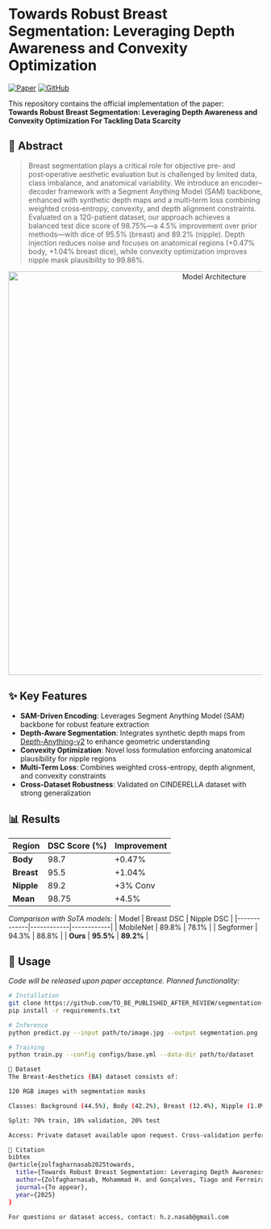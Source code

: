 # Towards Robust Breast Segmentation: Leveraging Depth Awareness and Convexity Optimization

[![Paper](https://img.shields.io/badge/Paper-PDF-red)](https://github.com/TO_BE_PUBLISHED_AFTER_REVIEW/segmentation-framework)
[![GitHub](https://img.shields.io/badge/Code-GitHub-blue)](https://github.com/TO_BE_PUBLISHED_AFTER_REVIEW/segmentation-framework)

This repository contains the official implementation of the paper:  
**Towards Robust Breast Segmentation: Leveraging Depth Awareness and Convexity Optimization For Tackling Data Scarcity**

## 📄 Abstract
> Breast segmentation plays a critical role for objective pre‑ and post‑operative aesthetic evaluation but is challenged by limited data, class imbalance, and anatomical variability. We introduce an encoder–decoder framework with a Segment Anything Model (SAM) backbone, enhanced with synthetic depth maps and a multi‑term loss combining weighted cross‑entropy, convexity, and depth alignment constraints. Evaluated on a 120-patient dataset, our approach achieves a balanced test dice score of 98.75%—a 4.5% improvement over prior methods—with dice of 95.5% (breast) and 89.2% (nipple). Depth injection reduces noise and focuses on anatomical regions (+0.47% body, +1.04% breast dice), while convexity optimization improves nipple mask plausibility to 99.86%.

<p align="center">
  <img src="figs/arch.png" width="800" alt="Model Architecture">
</p>

## ✨ Key Features
- **SAM-Driven Encoding**: Leverages Segment Anything Model (SAM) backbone for robust feature extraction
- **Depth-Aware Segmentation**: Integrates synthetic depth maps from [Depth-Anything-v2](https://github.com/LiheYoung/Depth-Anything) to enhance geometric understanding
- **Convexity Optimization**: Novel loss formulation enforcing anatomical plausibility for nipple regions
- **Multi-Term Loss**: Combines weighted cross-entropy, depth alignment, and convexity constraints
- **Cross-Dataset Robustness**: Validated on CINDERELLA dataset with strong generalization

## 📊 Results
| Region  | DSC Score (%) | Improvement |
|---------|---------------|-------------|
| **Body**    | 98.7          | +0.47%      |
| **Breast**  | 95.5          | +1.04%      |
| **Nipple**  | 89.2          | +3% Conv    |
| **Mean**    | 98.75         | +4.5%       |

*Comparison with SoTA models:*
| Model       | Breast DSC | Nipple DSC |
|-------------|------------|------------|
| MobileNet   | 89.8%      | 78.1%      |
| Segformer   | 94.3%      | 88.8%      |
| **Ours**    | **95.5%**  | **89.2%**  |

## 🚀 Usage
*Code will be released upon paper acceptance. Planned functionality:*
```bash
# Installation
git clone https://github.com/TO_BE_PUBLISHED_AFTER_REVIEW/segmentation-framework
pip install -r requirements.txt

# Inference
python predict.py --input path/to/image.jpg --output segmentation.png

# Training
python train.py --config configs/base.yml --data-dir path/to/dataset

📂 Dataset
The Breast-Aesthetics (BA) dataset consists of:

120 RGB images with segmentation masks

Classes: Background (44.5%), Body (42.2%), Breast (12.4%), Nipple (1.0%)

Split: 70% train, 10% validation, 20% test

Access: Private dataset available upon request. Cross-validation performed on CINDERELLA dataset.

📍 Citation
bibtex
@article{zolfagharnasab2025towards,
  title={Towards Robust Breast Segmentation: Leveraging Depth Awareness and Convexity Optimization},
  author={Zolfagharnasab, Mohammad H. and Gonçalves, Tiago and Ferreira, Pedro and Cardoso, Maria J. and Cardoso, Jaime S.},
  journal={To appear},
  year={2025}
}

For questions or dataset access, contact: h.z.nasab@gmail.com
